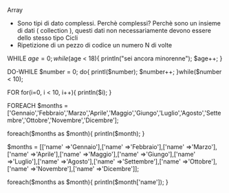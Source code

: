 Array
- Sono tipi di dato complessi.
Perchè complessi? Perchè sono un insieme di dati ( collection ), questi dati non necessariamente devono essere dello stesso tipo 
Cicli
- Ripetizione di un pezzo di codice un numero N di volte

WHILE
$age = 0;
while($age < 18){
    println("sei ancora minorenne");
    $age++;
}

DO-WHILE
$number = 0;
do{
printl($number);
$number++;
}while($number < 10);

FOR
for(i=0, i < 10, i++){
    println($i);
}

FOREACH
$months = ['Gennaio','Febbraio','Marzo','Aprile','Maggio','Giungo','Luglio','Agosto','Settembre','Ottobre','Novembre','Dicembre'];

foreach($months as $month){
    println($month);
}


$months = [['name' =>'Gennaio'],['name' =>'Febbraio'],['name' =>'Marzo'],['name' =>'Aprile'],['name' =>'Maggio'],['name' =>'Giungo'],['name' =>'Luglio'],['name' =>'Agosto'],['name' =>'Settembre'],['name' =>'Ottobre'],['name' =>'Novembre'],['name' =>'Dicembre']];

foreach($months as $month){
    println($month['name']);
}